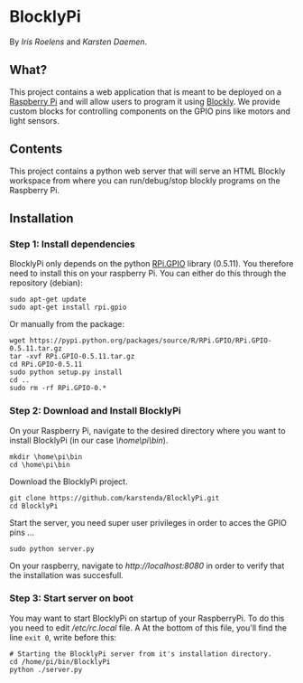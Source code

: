 # BlocklyPi

By *Iris Roelens* and *Karsten Daemen*.

## What?

This project contains a web application that is meant to be deployed on a [Raspberry Pi](https://www.raspberrypi.org/) and will allow users to program it using [Blockly](https://developers.google.com/blockly/). We provide custom blocks for controlling components on the GPIO pins like motors and light sensors.

## Contents

This project contains a python web server that will serve an HTML Blockly workspace from where you can run/debug/stop blockly programs on the Raspberry Pi.

## Installation

### Step 1: Install dependencies
BlocklyPi only depends on the python [RPi.GPIO](https://pypi.python.org/pypi/RPi.GPIO) library (0.5.11). You therefore need to install this on your raspberry Pi. You can either do this through the repository (debian):
```shell
sudo apt-get update
sudo apt-get install rpi.gpio
```
Or manually from the package:
```shell
wget https://pypi.python.org/packages/source/R/RPi.GPIO/RPi.GPIO-0.5.11.tar.gz
tar -xvf RPi.GPIO-0.5.11.tar.gz
cd RPi.GPIO-0.5.11
sudo python setup.py install
cd ..
sudo rm -rf RPi.GPIO-0.*
```

### Step 2: Download and Install BlocklyPi
On your Raspberry Pi, navigate to the desired directory where you want to install BlocklyPi (in our case *\home\pi\bin*).
```shell
mkdir \home\pi\bin
cd \home\pi\bin
```
Download the BlocklyPi project.
```shell
git clone https://github.com/karstenda/BlocklyPi.git
cd BlocklyPi
```
Start the server, you need super user privileges in order to acces the GPIO pins ...
```shell
sudo python server.py
```
On your raspberry, navigate to *http://localhost:8080* in order to verify that the installation was succesfull.

### Step 3: Start server on boot
You may want to start BlocklyPi on startup of your RaspberryPi. To do this you need to edit */etc/rc.local* file. A At the bottom of this file, you'll find the line `exit 0`, write before this:
```shell
# Starting the BlocklyPi server from it's installation directory.
cd /home/pi/bin/BlocklyPi
python ./server.py
```
